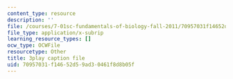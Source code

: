 ```yaml
---
content_type: resource
description: ''
file: /courses/7-01sc-fundamentals-of-biology-fall-2011/70957031f14652d59ad30461f8d8b05f_uERjKWXO4NQ.vtt
file_type: application/x-subrip
learning_resource_types: []
ocw_type: OCWFile
resourcetype: Other
title: 3play caption file
uid: 70957031-f146-52d5-9ad3-0461f8d8b05f
---
```

